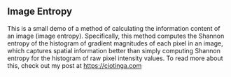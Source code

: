## Image Entropy
This is a small demo of a method of calculating the information content of an image (image entropy). Specifically, this method computes the Shannon entropy of the histogram of gradient magnitudes of each pixel in an image, which captures spatial information better than simply computing Shannon entropy for the histogram of raw pixel intensity values. To read more about this, check out my post at https://ciotinga.com
